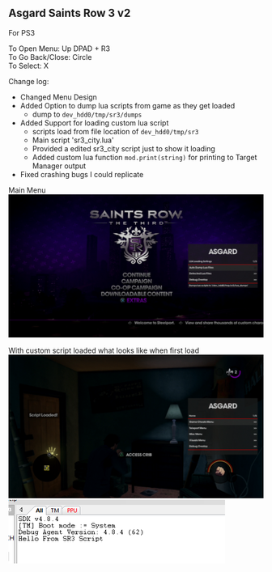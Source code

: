 

## Asgard Saints Row 3 v2  

For PS3 

To Open Menu: Up DPAD + R3  
To Go Back/Close: Circle  
To Select: X  

Change log:
 + Changed Menu Design
 + Added Option to dump lua scripts from game as they get loaded
    - dump to ``dev_hdd0/tmp/sr3/dumps``
 + Added Support for loading custom lua script 
    - scripts load from file location of ``dev_hdd0/tmp/sr3``
    - Main script 'sr3_city.lua' 
    - Provided a edited sr3_city script just to show it loading
    - Added custom lua function ``mod.print(string)`` for printing to Target Manager output
 + Fixed crashing bugs I could replicate

Main Menu
![Preview](images/main_menu.png)

With custom script loaded what looks like when first load
![Preview](images/ingame.png) 
![Preview](images/targetmanager.png)
